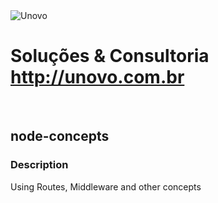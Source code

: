 <img alt="Unovo" src="https://www.unovo.com.br/wp-content/uploads/2014/08/logo.png" />

# Soluções & Consultoria <a href="http://unovo.com.br">http://unovo.com.br<a/>
<br/>

## node-concepts
### Description
Using Routes, Middleware and other concepts
